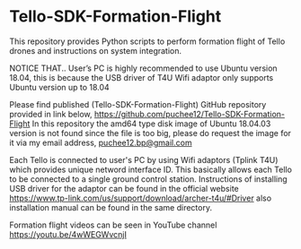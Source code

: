 # Tello-SDK-Formation-Flight
This repository provides Python scripts to perform formation flight of Tello drones and instructions on system integration.

NOTICE THAT..
User’s PC is highly recommended to use Ubuntu version 18.04, this is because the USB driver of T4U Wifi adaptor only supports Ubuntu version up to 18.04

Please find published (Tello-SDK-Formation-Flight) GitHub repository provided in link below,
https://github.com/puchee12/Tello-SDK-Formation-Flight
In this repository the amd64 type disk image of Ubuntu 18.04.03 version is not found since the file is too big, please do request the image for it via my email address, puchee12.bp@gmail.com

Each Tello is connected to user's PC by using Wifi adaptors (Tplink T4U) which provides unique netword interface ID. This basically allows each Tello to be connected to a single ground control station.
Instructions of installing USB driver for the adaptor can be found in the official website https://www.tp-link.com/us/support/download/archer-t4u/#Driver also installation manual can be found in the same directory.

Formation flight videos can be seen in YouTube channel https://youtu.be/4wWEGWvcnjI
